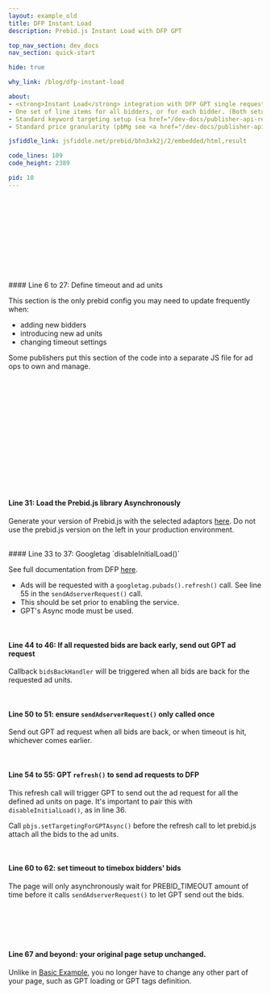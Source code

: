 ```yaml
---
layout: example_old
title: DFP Instant Load
description: Prebid.js Instant Load with DFP GPT

top_nav_section: dev_docs
nav_section: quick-start

hide: true

why_link: /blog/dfp-instant-load

about:
- <strong>Instant Load</strong> integration with DFP GPT single request asynchronous mode.
- One set of line items for all bidders, or for each bidder. (Both setups work with this example)
- Standard keyword targeting setup (<a href="/dev-docs/publisher-api-reference.html#bidderSettingsDefault">reference</a>).
- Standard price granularity (pbMg see <a href="/dev-docs/publisher-api-reference.html#bidResponse">reference here</a>).

jsfiddle_link: jsfiddle.net/prebid/bhn3xk2j/2/embedded/html,result

code_lines: 109
code_height: 2389

pid: 10
---
```



<br><br><br>
<br><br><br>
<br><br><br>

<div markdown="1">
#### Line 6 to 27: Define timeout and ad units

This section is the only prebid config you may need to update frequently when:

- adding new bidders
- introducing new ad units
- changing timeout settings

Some publishers put this section of the code into a separate JS file for ad ops to own and manage.

</div>


<br><br><br><br>
<br><br><br><br>
<br><br><br><br>
<br>

<div markdown="1">

#### Line 31: Load the Prebid.js library Asynchronously

Generate your version of Prebid.js with the selected adaptors [here](http://prebid.org/download.html). Do not use the prebid.js version on the left in your production environment.

</div>

<br>

<div markdown="1">
#### Line 33 to 37: Googletag `disableInitialLoad()`

See full documentation from DFP [here](https://developers.google.com/doubleclick-gpt/reference#googletag.PubAdsService_disableInitialLoad).

- Ads will be requested with a `googletag.pubads().refresh()` call. See line 55 in the `sendAdserverRequest()` call.
- This should be set prior to enabling the service.
- GPT's Async mode must be used.



</div>


<br>

<div markdown="1">

#### Line 44 to 46: If all requested bids are back early, send out GPT ad request

Callback `bidsBackHandler` will be triggered when all bids are back for the requested ad units. 

</div>

<br>

<div markdown="1">

#### Line 50 to 51: ensure `sendAdserverRequest()` only called once

Send out GPT ad request when all bids are back, or when timeout is hit, whichever comes earlier.

<br>

<div markdown="1">

#### Line 54 to 55: GPT `refresh()` to send ad requests to DFP

This refresh call will trigger GPT to send out the ad request for all the defined ad units on page. It's important to pair this with `disableInitialLoad()`, as in line 36. 

Call `pbjs.setTargetingForGPTAsync()` before the refresh call to let prebid.js attach all the bids to the ad units.

</div>

<br>

<div markdown="1">

#### Line 60 to 62: set timeout to timebox bidders' bids

The page will only asynchronously wait for PREBID_TIMEOUT amount of time before it calls `sendAdserverRequest()` to let GPT send out the bids.

</div>

<br><br><br><br>

<div markdown="1">

#### Line 67 and beyond: your original page setup unchanged.

Unlike in [Basic Example](basic-example.html), you no longer have to change any other part of your page, such as GPT loading or GPT tags definition.


